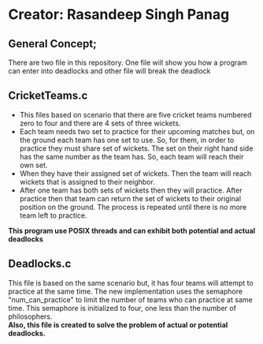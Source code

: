 # Creator: Rasandeep Singh Panag

## General Concept;
There are two file in this repository. One file will show you how a program can enter into deadlocks and other file will break the deadlock

## CricketTeams.c
- This files based on scenario that there are five cricket teams numbered zero to four and there are 4 sets of three wickets.   
- Each team needs two set to practice for their upcoming matches but, on the  ground each team has one set to use. So, for them, in order to practice they must share set of wickets. The set on their right hand side has the same number as the team has. So, each team will reach their own set.  
- When they have their assigned set of wickets. Then the team will reach wickets that is assigned to their neighbor.    
- After one team has both sets of wickets then they will practice. After practice then that team can return the set of wickets to their original position on the ground. The process is repeated until there is no more team left to practice.

**This program use POSIX threads and can exhibit both potential and actual deadlocks**

## Deadlocks.c
This file is based on the same scenario but, it has four teams will attempt to practice at the same time. The new implementation uses the semaphore "num_can_practice" to limit the number of teams who can practice at same time. This semaphore is initialized to four, one less than the number of philosophers.   
**Also, this file is created to solve the problem of actual or potential deadlocks.**
